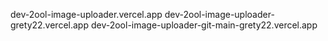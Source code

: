 dev-2ool-image-uploader.vercel.app
dev-2ool-image-uploader-grety22.vercel.app
dev-2ool-image-uploader-git-main-grety22.vercel.app

